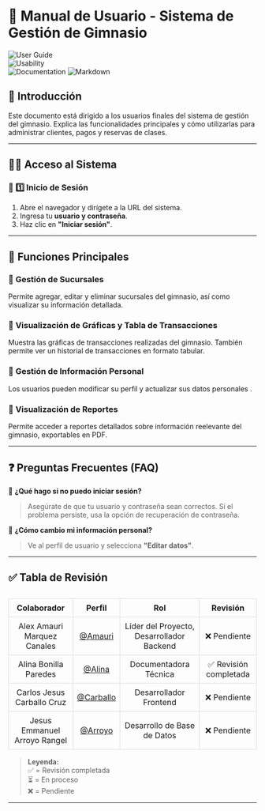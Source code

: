 # 📖 Manual de Usuario - Sistema de Gestión de Gimnasio  

![User Guide](https://img.shields.io/badge/Guía%20de%20Usuario-Esencial-blue?style=for-the-badge)  
![Usability](https://img.shields.io/badge/Interfaz-Intuitiva-green?style=for-the-badge)  
![Documentation](https://img.shields.io/badge/Documentation-Important-orange?style=for-the-badge)
![Markdown](https://img.shields.io/badge/Markdown-000000?style=for-the-badge&logo=markdown&logoColor=white)

## 📌 **Introducción**  
Este documento está dirigido a los usuarios finales del sistema de gestión del gimnasio. Explica las funcionalidades principales y cómo utilizarlas para administrar clientes, pagos y reservas de clases.

---

## 🏋️‍♂️ **Acceso al Sistema**  

### 🔹 **1️⃣ Inicio de Sesión**  
1. Abre el navegador y dirígete a la URL del sistema.  
2. Ingresa tu **usuario y contraseña**.  
3. Haz clic en **"Iniciar sesión"**.  


---

## 📌 **Funciones Principales**  

### 🔹 **Gestión de Sucursales**  
Permite agregar, editar y eliminar sucursales del gimnasio, así como visualizar su información detallada.

### 🔹 **Visualización de Gráficas y Tabla de Transacciones**  
Muestra las gráficas de transacciones realizadas del gimnasio. También permite ver un historial de transacciones en formato tabular.

### 🔹 **Gestión de Información Personal**  
Los usuarios pueden modificar su perfil y actualizar sus datos personales .

### 🔹 **Visualización de Reportes**  
Permite acceder a reportes detallados sobre información reelevante del gimnasio, exportables en PDF.

---

## ❓ **Preguntas Frecuentes (FAQ)**  

🔹 **¿Qué hago si no puedo iniciar sesión?**  
> Asegúrate de que tu usuario y contraseña sean correctos. Si el problema persiste, usa la opción de recuperación de contraseña.  

🔹 **¿Cómo cambio mi información personal?**  
> Ve al perfil de usuario y selecciona **"Editar datos"**.  

---

## ✅ Tabla de Revisión  

<table style="width: 100%; border-collapse: collapse; margin-top: 30px;">
  <thead>
    <tr>
      <th style="border: 1px solid #ddd; padding: 8px; text-align: center;">Colaborador</th>
      <th style="border: 1px solid #ddd; padding: 8px; text-align: center;">Perfil</th>
      <th style="border: 1px solid #ddd; padding: 8px; text-align: center;">Rol</th>
      <th style="border: 1px solid #ddd; padding: 8px; text-align: center;">Revisión</th>
    </tr>
  </thead>
  <tbody>
    <tr>
      <td style="border: 1px solid #ddd; padding: 8px; text-align: center;">Alex Amauri Marquez Canales</td>
      <td style="border: 1px solid #ddd; padding: 8px; text-align: center;"><a href="https://github.com/Alex01Dev" target="_blank">@Amauri</a></td>
      <td style="border: 1px solid #ddd; padding: 8px; text-align: center;">Líder del Proyecto, Desarrollador Backend</td>
      <td style="border: 1px solid #ddd; padding: 8px; text-align: center;">❌ Pendiente</td>
    </tr>
    <tr>
      <td style="border: 1px solid #ddd; padding: 8px; text-align: center;">Alina Bonilla Paredes</td>
      <td style="border: 1px solid #ddd; padding: 8px; text-align: center;"><a href="https://github.com/Ali-2121" target="_blank">@Alina</a></td>
      <td style="border: 1px solid #ddd; padding: 8px; text-align: center;">Documentadora Técnica</td>
      <td style="border: 1px solid #ddd; padding: 8px; text-align: center;">✅ Revisión completada</td>
    </tr>
    <tr>
      <td style="border: 1px solid #ddd; padding: 8px; text-align: center;">Carlos Jesus Carballo Cruz</td>
      <td style="border: 1px solid #ddd; padding: 8px; text-align: center;"><a href="https://github.com/CarlosJ67" target="_blank">@Carballo</a></td>
      <td style="border: 1px solid #ddd; padding: 8px; text-align: center;">Desarrollador Frontend</td>
      <td style="border: 1px solid #ddd; padding: 8px; text-align: center;">❌ Pendiente</td>
    </tr>
    <tr>
      <td style="border: 1px solid #ddd; padding: 8px; text-align: center;">Jesus Emmanuel Arroyo Rangel</td>
      <td style="border: 1px solid #ddd; padding: 8px; text-align: center;"><a href="https://github.com/des-arrosho" target="_blank">@Arroyo</a></td>
      <td style="border: 1px solid #ddd; padding: 8px; text-align: center;">Desarrollo de Base de Datos</td>
      <td style="border: 1px solid #ddd; padding: 8px; text-align: center;">❌ Pendiente</td>
    </tr>
  </tbody>
</table>

> **Leyenda:**  
> ✅ = Revisión completada  
> ⏳ = En proceso  
> ❌ = Pendiente  

--- 